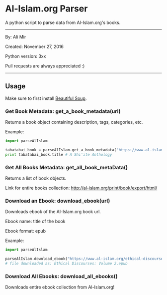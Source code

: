 # Al-Islam.org Parser
A python script to parse data from Al-Islam.org's books.

---
By: Ali Mir

Created: November 27, 2016

Python version: 3xx

Pull requests are always appreciated :)

---

## Usage

Make sure to first install [Beautiful Soup](https://www.crummy.com/software/BeautifulSoup/bs4/doc/).

### Get Book Metadata: get_a_book_metadata(url)
Returns a book object containing description, tags, categories, etc.

Example: 

```python
import parseAlIslam

tabatabai_book = parseAlIslam.get_a_book_metadata("https://www.al-islam.org/a-shiite-anthology-muhammad-husayn-tabatabai")
print tabatabai_book.title # A Shi'ite Anthology
```

### Get All Books Metadata: get_all_book_metaData()
Returns a list of book objects.

Link for entire books collection: http://al-islam.org/print/book/export/html/

### Download an Ebook: download_ebook(url)
Downloads ebook of the Al-Islam.org book url.

Ebook name: title of the book

Ebook format: epub

Example:

```python
import parseAlIslam

parseAlIslam.download_ebook("https://www.al-islam.org/ethical-discourses-vol2-makarim-shirazi")
# file downloaded as: Ethical Discourses: Volume 2.epub
```

### Download All Ebooks: download_all_ebooks()
Downloads entire ebook collection from Al-Islam.org!
